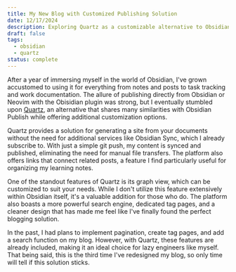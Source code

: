 ```yaml
---
title: My New Blog with Customized Publishing Solution
date: 12/17/2024
description: Exploring Quartz as a customizable alternative to Obsidian Publish for my personal blog.
draft: false
tags:
  - obsidian
  - quartz
status: complete
---
```


After a year of immersing myself in the world of Obsidian, I've grown accustomed to using it for everything from notes and posts to task tracking and work documentation. The allure of publishing directly from Obsidian or Neovim with the Obisidian plugin was strong, but I eventually stumbled upon [Quartz](https://quartz.jzhao.xyz/), an alternative that shares many similarities with Obsidian Publish while offering additional customization options.

Quartz provides a solution for generating a site from your documents without the need for additional services like Obsidian Sync, which I already subscribe to. With just a simple git push, my content is synced and published, eliminating the need for manual file transfers. The platform also offers links that connect related posts, a feature I find particularly useful for organizing my learning notes.

One of the standout features of Quartz is its graph view, which can be customized to suit your needs. While I don't utilize this feature extensively within Obsidian itself, it's a valuable addition for those who do. The platform also boasts a more powerful search engine, dedicated tag pages, and a cleaner design that has made me feel like I've finally found the perfect blogging solution.

In the past, I had plans to implement pagination, create tag pages, and add a search function on my blog. However, with Quartz, these features are already included, making it an ideal choice for lazy engineers like myself. That being said, this is the third time I've redesigned my blog, so only time will tell if this solution sticks.